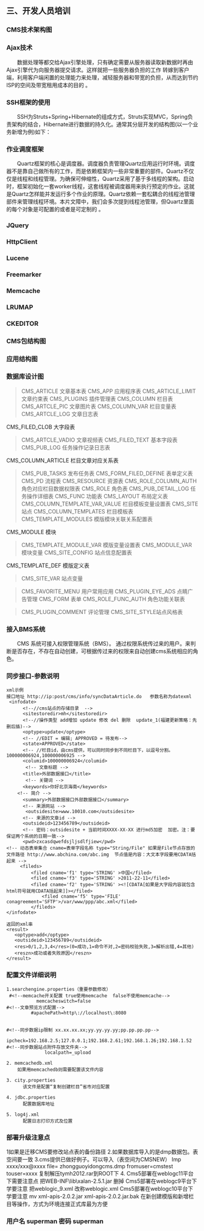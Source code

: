 ## 三、开发人员培训
### CMS技术架构图
### Ajax技术
&emsp;&emsp;数据处理等都交给Ajax引擎处理，只有确定需要从服务器读取新数据时再由Ajax引擎代为向服务器提交请求。这样就把一些服务器负担的工作 转嫁到客户端，利用客户端闲置的处理能力来处理，减轻服务器和带宽的负担，从而达到节约ISP的空间及带宽租用成本的目的。
### SSH框架的使用
&emsp;&emsp;SSH为Struts+Spring+Hibernate的组成方式，Struts实现MVC，Spring负责架构的结合，Hibernate进行数据的持久化。通常其分层开发的结构图(以一个业务新增为例)如下：
### 作业调度框架
&emsp;&emsp;Quartz框架的核心是调度器。调度器负责管理Quartz应用运行时环境。调度器不是靠自己做所有的工作，而是依赖框架内一些非常重要的部件。Quartz不仅仅是线程和线程管理。为确保可伸缩性，Quartz采用了基于多线程的架构。启动时，框架初始化一套worker线程，这套线程被调度器用来执行预定的作业。这就是Quartz怎样能并发运行多个作业的原理。Quartz依赖一套松耦合的线程池管理部件来管理线程环境。本片文障中，我们会多次提到线程池管理，但Quartz里面的每个对象是可配置的或者是可定制的。
### JQuery
### HttpClient
### Lucene
### Freemarker
### Memcache
### LRUMAP
### CKEDITOR
### CMS包结构图
### 应用结构图
### 数据库设计图

> 
> CMS_ARTICLE 文章基本表
> CMS_APP  应用程序表
> CMS_ARTICLE_LIMIT  文章约束表
> CMS_PLUGINS 插件管理表
> CMS_COLUMN  栏目表
> CMS_ARTCLE_PIC 文章图片表
> CMS_COLUMN_VAR 栏目变量表
> CMS_ARTCLE_LOG  文章日志表
> CMS_FILED_CLOB 大字段表
> CMS_ARTCLE_VADIO 文章视频表
> CMS_FILED_TEXT 基本字段表
> CMS_PUB_LOG 任务操作记录日志表
> CMS_COLUMN_ARTICLE 栏目文章对应关系表
> CMS_PUB_TASKS  发布任务表
> CMS_FORM_FILED_DEFINE 表单定义表
> CMS_PD         流程表
> CMS_RESOURCE   资源表
> CMS_ROLE_COLUMN_AUTH  角色对应栏目数据权限表
> CMS_ROLE       角色表
> CMS_PUB_DETAIL_LOG 任务操作详细表
> CMS_FUNC 功能表
> CMS_LAYOUT  布局定义表
> CMS_COLUMN_TEMPLATE_VAR_VALUE 栏目模板变量设置表
> CMS_SITE 站点CMS_COLUMN_TEMPLATES 栏目模板表
> CMS_TEMPLATE_MODULES 模版模块关联关系配置表
> CMS_MODULE 模块
> CMS_TEMPLATE_MODULE_VAR 模版变量设置表
> CMS_MODULE_VAR 模块变量
> CMS_SITE_CONFIG 站点信息配置表
> CMS_TEMPLATE_DEF 模版定义表
> CMS_SITE_VAR 站点变量
> CMS_FAVORITE_MENU 用户常用应用
> CMS_PLUGIN_EYE_ADS 点睛广告管理
> CMS_FORM 表单
> CMS_ROLE_FUNC_AUTH 角色功能关联表
> CMS_PLUGIN_COMMENT 评论管理
> CMS_SITE_STYLE站点风格表

### 接入BMS系统
&emsp;&emsp;CMS 系统可接入权限管理系统（BMS）。 通过权限系统传过来的用户。来判断是否存在，不存在自动创建，可根据传过来的权限来自动创建cms系统相应的角色。

### 同步接口-参数说明

```
xml示例        
接口地址 http://ip:post/cms/info/syncDataArticle.do   参数名称为datexml <infodate>      <!--//cms站点的存储目录  -->      <sitestoredir>mh</sitestoredir>      <!--//操作类型 add增加 update 修改 del 删除  update_1(福建更新策略：先删后插)-->      <optype>update</optype>       <!-- //EDIT = 编辑; APPROVED = 待发布-->      <state>APPROVED</state>       <!-- //栏目id，由cms提供，可以同时同步到不同栏目下，以逗号分割。100000006924,100000006925 -->      <columid>100000006924</columid>       <!-- 文章标题 -->      <title>外部数据接口</title>       <!-- 关键词 -->      <keywords>你好北京海南</keywords>	<!-- 简介 -->      <summary>外部数据接口外部数据接口</summary>      <!-- 来源网站 -->       <outsidesite>www.10010.com</outsidesite>      <!-- 来源的文章id -->      <outsideid>123456789</outsideid>      <!-- 密码：outsidesite + 当前时间XXXX-XX-XX 进行md5加密  加密。注：要保证两个系统的日期一致-->      <pwd>zxcasdqwefdsjljsdlfjiew</pwd>
<!-- 动态表单集合 cname=表单字段名称 type="String/File" 如果是File节点存放的文件路径 http://www.abchina.com/abc.img  节点值是内容：大文本字段要用CDATA括起来 -->	 <fileds>		 <filed cname='f1' type='STRING' >中国</filed>		 <filed cname='f3' type='STRING' >2011-22-11</filed>		 <filed cname='f2' type='STRING' ><![CDATA[如果是大字段内容就包含html符号就用CDATA括起来]]></filed>	         <filed cname='f5' type='FILE' conagreement='SFTP'>/var/www/ppp/abc.xml</filed>         </fileds></infodate>
返回的xml串<result>   <optype>add</optype>   <outsideid>123456789</outsideid>   <res>0/1,2,3,4</res>(0=成功,1=命令不对,2=密码校验失败,3=解析出错,4=其他)   <reszn>成功或者失败原因</reszn></result>      
```

### 配置文件详细说明
```
1.searchengine.properties（重要参数修改） #<!--memcache开关配置 true使用memcache  false不使用memcache-->           memcacheswitch=false#<!--文章预览方式配置-->         #apachePath=http\://localhost\:8080#<!--同步数据ip限制 xx.xx.xx.xx;yy.yy.yy.yy;pp.pp.pp.pp-->              ipcheck=192.168.2.5;127.0.0.1;192.168.2.61;192.168.1.26;192.168.1.52#<!--同步数据站点附件存放文件夹-->              localpath=_upload
```
```
2. memcachedb.xml     如果用memcachedb则需要配置该文件内容
```
```
3. city.properties      该文件是配置“复制创建栏目”省市对应配置
```
```
4. jdbc.properties      配置数据库地址
```
```
5. log4j.xml      配置日志打印方式及位置
```
### 部署升级注意点
> 
 1如果是迁移CMS要修改站点表的备份路径 2.如果数据库导入的是dmp数据包。表空间要一致 3.cms提供已做好例子。可以导入（表空间为CMSNEW）        Imp xxxx/xxx@xxxx file= zhongguoyidongcms.dmp fromuser=cmstest touser=xxxx        复制解压tymh2012.rar到ROOT下4. Cms5部署在weblogc11平台下需要注意点         把WEB-INF\lib\xalan-2.5.1.jar  删掉   Cms5部署在weblogc9平台下学要注意         把weblogic_9.xml 改称weblogic.xmlCms5部署在weblogc10平台下学要注意          mv xml-apis-2.0.2.jar xml-apis-2.0.2.jar.bak
在新创建模版和新增栏目等操作，方式为环境连接正式库最为方便

### 用户名 superman 密码 superman
